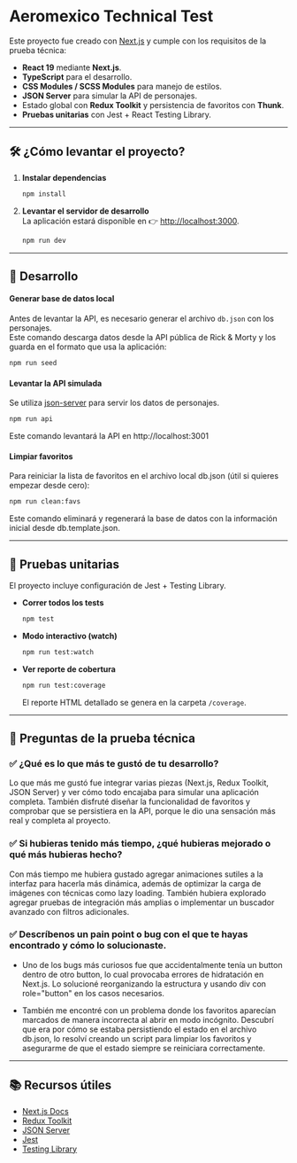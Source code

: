 # Aeromexico Technical Test

Este proyecto fue creado con [Next.js](https://nextjs.org) y cumple con los requisitos de la prueba técnica:

- **React 19** mediante **Next.js**.  
- **TypeScript** para el desarrollo.  
- **CSS Modules / SCSS Modules** para manejo de estilos.  
- **JSON Server** para simular la API de personajes.
- Estado global con **Redux Toolkit** y persistencia de favoritos con **Thunk**.  
- **Pruebas unitarias** con Jest + React Testing Library.  

---

## 🛠️ ¿Cómo levantar el proyecto?

1. **Instalar dependencias**
   ```bash
   npm install
   ```

2. **Levantar el servidor de desarrollo**  
   La aplicación estará disponible en 👉 [http://localhost:3000](http://localhost:3000).
   ```bash
   npm run dev
   ```

---

## 🚀 Desarrollo
#### Generar base de datos local
Antes de levantar la API, es necesario generar el archivo `db.json` con los personajes.  
Este comando descarga datos desde la API pública de Rick & Morty y los guarda en el formato que usa la aplicación:

  ```bash
  npm run seed
  ```

#### Levantar la API simulada
Se utiliza [json-server](https://github.com/typicode/json-server) para servir los datos de personajes.

  ```bash
  npm run api  
  ```
Este comando levantará la API en http://localhost:3001

#### Limpiar favoritos
Para reiniciar la lista de favoritos en el archivo local db.json (útil si quieres empezar desde cero):

  ```bash
  npm run clean:favs
  ```
  Este comando eliminará y regenerará la base de datos con la información inicial desde db.template.json.

---

## 🧪 Pruebas unitarias

El proyecto incluye configuración de Jest + Testing Library.

- **Correr todos los tests**
  ```bash
  npm test
  ```

- **Modo interactivo (watch)**
  ```bash
  npm run test:watch
  ```

- **Ver reporte de cobertura**
  ```bash
  npm run test:coverage
  ```
  El reporte HTML detallado se genera en la carpeta `/coverage`.

---

## 📌 Preguntas de la prueba técnica

### ✅ ¿Qué es lo que más te gustó de tu desarrollo?
Lo que más me gustó fue integrar varias piezas (Next.js, Redux Toolkit, JSON Server) y ver cómo todo encajaba para simular una aplicación completa. También disfruté diseñar la funcionalidad de favoritos y comprobar que se persistiera en la API, porque le dio una sensación más real y completa al proyecto.

### ✅ Si hubieras tenido más tiempo, ¿qué hubieras mejorado o qué más hubieras hecho?
Con más tiempo me hubiera gustado agregar animaciones sutiles a la interfaz para hacerla más dinámica, además de optimizar la carga de imágenes con técnicas como lazy loading. También hubiera explorado agregar pruebas de integración más amplias o implementar un buscador avanzado con filtros adicionales.

### ✅ Descríbenos un **pain point** o bug con el que te hayas encontrado y cómo lo solucionaste.
- Uno de los bugs más curiosos fue que accidentalmente tenía un button dentro de otro button, lo cual provocaba errores de hidratación en Next.js. Lo solucioné reorganizando la estructura y usando div con role="button" en los casos necesarios.

- También me encontré con un problema donde los favoritos aparecían marcados de manera incorrecta al abrir en modo incógnito. Descubrí que era por cómo se estaba persistiendo el estado en el archivo db.json, lo resolví creando un script para limpiar los favoritos y asegurarme de que el estado siempre se reiniciara correctamente.

---

## 📚 Recursos útiles

- [Next.js Docs](https://nextjs.org/docs)  
- [Redux Toolkit](https://redux-toolkit.js.org/)  
- [JSON Server](https://www.npmjs.com/package/json-server)  
- [Jest](https://jestjs.io/)  
- [Testing Library](https://testing-library.com/docs/react-testing-library/intro/)  
